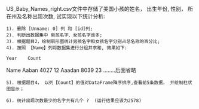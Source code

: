 US_Baby_Names_right.csv文件中存储了美国小孩的姓名， 出生年份, 性别， 所在州及名称出现次数, 试实现以下统计分析:

	1). 删除 [Unname: 0] 列 和 [id]列;
	2). 判断出数据集中 男孩名字、女孩名字谁多;
	3). 根据题目2，绘制扇形图统计男孩名字和女孩名字分别占总名称的百分比;
	4). 按照 【Name】列将数据集进行分组并求和, 效果如下:
	
	Year	Count
Name
Aaban	4027	12
Aaadan  8039	23
........后面省略


	5). 根据题目4， 以列【Count】的值对DataFrame降序排序,查看前5条数据， 并绘制柱状图显示；

	6). 统计出现次数最少的名字共有几个 ?  (运行结果应该为2578)
